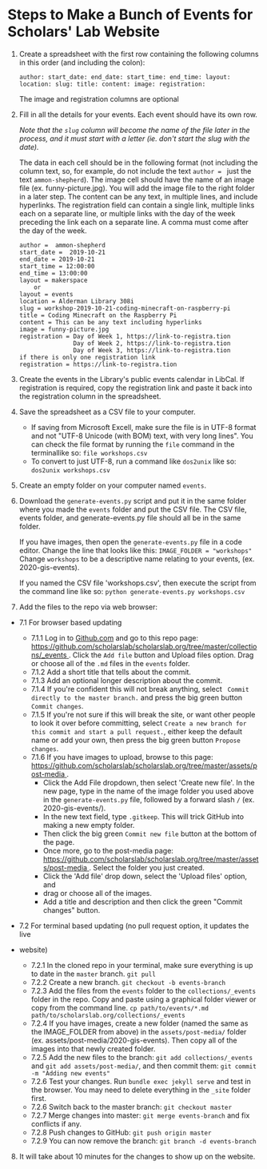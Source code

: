 # Steps to Make a Bunch of Events for Scholars' Lab Website

1. Create a spreadsheet with the first row containing the following columns in
   this order (and including the colon):

   `author: start_date: end_date: start_time: end_time: layout: location: slug: title: content: image: registration:`

   The image and registration columns are optional


2. Fill in all the details for your events. Each event should have its own row.

   *Note that the `slug` column will become the name of the file later in the
   process, and it must start with a letter (ie. don't start the slug with the
   date).*

   The data in each cell should be in the following format (not including the
   column text, so, for example, do not include the text `author = ` just the
   text `ammon-shepherd`). The image cell should have the name of an image
   file (ex. funny-picture.jpg). You will add the image file to the right
   folder in a later step. The content can be any text, in multiple lines, and
   include hyperlinks. The registration field can contain a single link,
   multiple links each on a separate line, or multiple links with the day of
   the week preceding the link each on a separate line. A comma must come after
   the day of the week.


    ```
    author =  ammon-shepherd
    start_date =  2019-10-21
    end_date = 2019-10-21
    start_time = 12:00:00
    end_time = 13:00:00
    layout = makerspace 
        or 
    layout = events
    location = Alderman Library 308i
    slug = workshop-2019-10-21-coding-minecraft-on-raspberry-pi
    title = Coding Minecraft on the Raspberry Pi
    content = This can be any text including hyperlinks
    image = funny-picture.jpg
    registration = Day of Week 1, https://link-to-registra.tion
                   Day of Week 2, https://link-to-registra.tion
                   Day of Week 3, https://link-to-registra.tion
    if there is only one registration link
    registration = https://link-to-registra.tion
    ```
3. Create the events in the Library's public events calendar in LibCal. If
   registration is required, copy the registration link and paste it back into
   the registration column in the spreadsheet.

4. Save the spreadsheet as a CSV file to your computer.
    - If saving from Microsoft Excell, make sure the file is in UTF-8 format
      and not "UTF-8 Unicode (with BOM) text, with very long lines". You can
      check the file format by running the `file` command in the terminallike
      so: `file workshops.csv`
    - To convert to just UTF-8, run a command like `dos2unix` like so:
      `dos2unix workshops.csv`

5. Create an empty folder on your computer named `events`.

6. Download the `generate-events.py` script and put it in the same folder where
   you made the `events` folder and put the CSV file. The CSV file, events
   folder, and generate-events.py file should all be in the same folder. 

   If you have images, then open the `generate-events.py` file in a code editor.
   Change the line that looks like this: `IMAGE_FOLDER = "workshops"` Change
   `workshops` to be a descriptive name relating to your events, (ex.
   2020-gis-events).

   If you named the CSV file 'workshops.csv', then execute the script from the
   command line like so: `python generate-events.py workshops.csv`

7. Add the files to the repo via web browser:
- 7.1 For browser based updating
   - 7.1.1 Log in to [Github.com](https://github.com) and go to this repo page:
    [https://github.com/scholarslab/scholarslab.org/tree/master/collections/_events ](https://github.com/scholarslab/scholarslab.org/tree/master/collections/_events).
    Click the `Add file` button and Upload files option. Drag or choose all of
    the `.md` files in the `events` folder.
   - 7.1.2 Add a short title that tells about the commit.
   - 7.1.3 Add an optional longer description about the commit.
   - 7.1.4 If you're confident this will not break anything, select ` Commit
     directly to the master branch.` and press the big green button `Commit
     changes`.
   - 7.1.5 If you're not sure if this will break the site, or want
     other people to look it over before committing, select `Create a new
     branch for this commit and start a pull request.`, either keep the default
     name or add your own, then press the big green button `Propose changes`.
   - 7.1.6 If you have images to upload, browse to this page:
     [https://github.com/scholarslab/scholarslab.org/tree/master/assets/post-media ](https://github.com/scholarslab/scholarslab.org/tree/master/assets/post-media).
     - Click the Add File dropdown, then select 'Create new file'. In the new
       page, type in the name of the image folder you used above in the
       `generate-events.py` file, followed by a forward slash `/` (ex.
       2020-gis-events/). 
     - In the new text field, type `.gitkeep`. This will trick GitHub into making
       a new empty folder. 
     - Then click the big green `Commit new file` button at the bottom of the page.
     - Once more, go to the post-media page: 
       [https://github.com/scholarslab/scholarslab.org/tree/master/assets/post-media ](https://github.com/scholarslab/scholarslab.org/tree/master/assets/post-media).
       Select the folder you just created. 
     - Click the 'Add file' drop down, select the 'Upload files' option, and
     - drag or choose all of the images.
     - Add a title and description and then click the green "Commit changes"
       button.

- 7.2 For terminal based updating (no pull request option, it updates the live
- website)
   - 7.2.1 In the cloned repo in your terminal, make sure everything is up to date in the `master` branch. `git pull`
   - 7.2.2 Create a new branch. `git checkout -b events-branch`
   - 7.2.3 Add the files from the `events` folder to the `collections/_events` folder in the repo. 
     Copy and paste using a graphical folder viewer or copy from the command
     line. `cp path/to/events/*.md path/to/scholarslab.org/collections/_events`
   - 7.2.4 If you have images, create a new folder (named the same as the
     IMAGE_FOLDER from above) in the `assets/post-media/` folder (ex.
     assets/post-media/2020-gis-events). Then copy all of the images into that
     newly created folder.
   - 7.2.5 Add the new files to the branch: `git add collections/_events` and
     `git add assets/post-media/`, and then commit them: `git commit -m "Adding new events"`
   - 7.2.6 Test your changes. Run `bundle exec jekyll serve` and test in the
     browser. You may need to delete everything in the `_site` folder first.
   - 7.2.6 Switch back to the master branch: `git checkout master`
   - 7.2.7 Merge changes into master: `git merge events-branch` and fix conflicts if any.
   - 7.2.8 Push changes to GitHub: `git push origin master`
   - 7.2.9 You can now remove the branch: `git branch -d events-branch`
8. It will take about 10 minutes for the changes to show up on the website.
